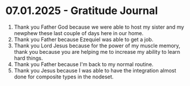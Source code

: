 # 07.01.2025 - Gratitude Journal

1. Thank you Father God because we were able to host my sister and my newphew these last couple of days here in our home.
2. Thank you Father because Ezequiel was able to get a job.
3. Thank you Lord Jesus because for the power of my muscle memory, thank you because you are helping me to increase my ability to learn hard things.
4. Thank you Father because I'm back to my normal routine.
5. Thank you Jesus because I was able to have the integration almost done for composite types in the nodeset.
